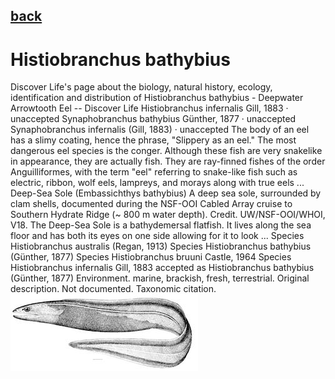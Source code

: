## [back](../index.md) 
# Histiobranchus bathybius
Discover Life's page about the biology, natural history, ecology, identification and distribution of Histiobranchus bathybius - Deepwater Arrowtooth Eel -- Discover Life Histiobranchus infernalis Gill, 1883 · unaccepted Synaphobranchus bathybius Günther, 1877 · unaccepted Synaphobranchus infernalis (Gill, 1883) · unaccepted The body of an eel has a slimy coating, hence the phrase, "Slippery as an eel." The most dangerous eel species is the conger. Although these fish are very snakelike in appearance, they are actually fish. They are ray-finned fishes of the order Anguilliformes, with the term "eel" referring to snake-like fish such as electric, ribbon, wolf eels, lampreys, and morays along with true eels ... Deep-Sea Sole (Embassichthys bathybius) A deep sea sole, surrounded by clam shells, documented during the NSF-OOI Cabled Array cruise to Southern Hydrate Ridge (~ 800 m water depth). Credit. UW/NSF-OOI/WHOI, V18. The Deep-Sea Sole is a bathydemersal flatfish. It lives along the sea floor and has both its eyes on one side allowing for it to look ... Species Histiobranchus australis (Regan, 1913) Species Histiobranchus bathybius (Günther, 1877) Species Histiobranchus bruuni Castle, 1964 Species Histiobranchus infernalis Gill, 1883 accepted as Histiobranchus bathybius (Günther, 1877) Environment. marine, brackish, fresh, terrestrial. Original description. Not documented. Taxonomic citation.
![zdjecie ryby :)](../fotki/Histiobranchus_bathybius.jpg)
